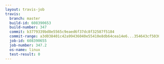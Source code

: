```yaml
---
layout: travis-job
travis:
  branch: master
  build-id: 608390653
  build-number: 347
  commit: b3779339bd8e5565c9eaed6f37dc8f32587f5184
  commit-range: a3d038401c42a99436040e55410e8db64cea14e6...354643cf5030d280d951c12f692fd887922a95a5
  job-id: 608390655
  job-number: 347.2
  os-name: linux
  test-result: 0
---
```

